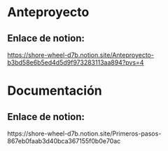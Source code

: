 <h1>Anteproyecto</h1>
<h2>Enlace de notion:</h2>

https://shore-wheel-d7b.notion.site/Anteproyecto-b3bd58e6b5ed4d5d9f973283113aa894?pvs=4
<h1>Documentación</h1>
<h2>Enlace de notion:</h2>
https://shore-wheel-d7b.notion.site/Primeros-pasos-867eb0faab3d40bca367155f0b0e70ac
